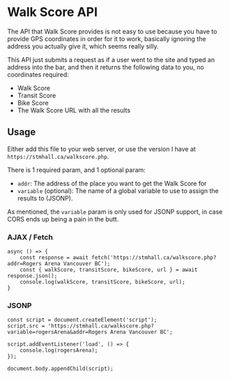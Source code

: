 # Walk Score API

The API that Walk Score provides is not easy to use because you have to provide
GPS coordinates in order for it to work, basically ignoring the address you
actually give it, which seems really silly.

This API just submits a request as if a user went to the site and typed an
address into the bar, and then it returns the following data to you, no
coordinates required:

- Walk Score
- Transit Score
- Bike Score
- The Walk Score URL with all the results

## Usage

Either add this file to your web server, or use the version I have at
`https://stmhall.ca/walkscore.php`.

There is 1 required param, and 1 optional param:

- `addr`: The address of the place you want to get the Walk Score for
- `variable` (optional): The name of a global variable to use to assign the
  results to (JSONP).

As mentioned, the `variable` param is only used for JSONP support, in case CORS
ends up being a pain in the butt.

### AJAX / Fetch

```
async () => {
    const response = await fetch('https://stmhall.ca/walkscore.php?addr=Rogers Arena Vancouver BC');
    const { walkScore, transitScore, bikeScore, url } = await response.json();
    console.log(walkScore, transitScore, bikeScore, url);
}
```

### JSONP

```
const script = document.createElement('script');
script.src = 'https://stmhall.ca/walkscore.php?variable=rogersArena&addr=Rogers Arena Vancouver BC';

script.addEventListener('load', () => {
    console.log(rogersArena);
});

document.body.appendChild(script);
```
